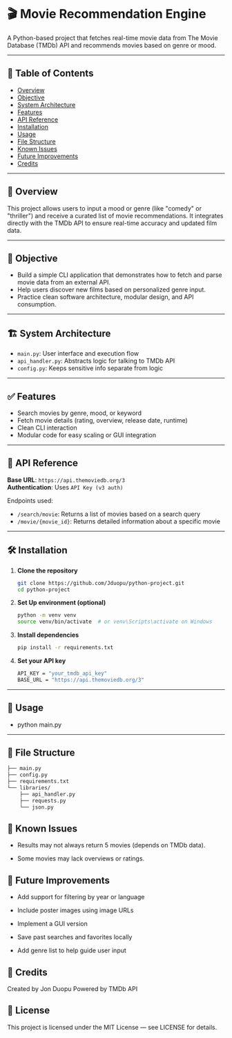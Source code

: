 # 🎬 Movie Recommendation Engine

A Python-based project that fetches real-time movie data from The Movie Database (TMDb) API and recommends movies based on genre or mood.

---

## 📌 Table of Contents

- [Overview](#overview)
- [Objective](#objective)
- [System Architecture](#system-architecture)
- [Features](#features)
- [API Reference](#api-reference)
- [Installation](#installation)
- [Usage](#usage)
- [File Structure](#file-structure)
- [Known Issues](#known-issues)
- [Future Improvements](#future-improvements)
- [Credits](#credits)

---

## 🧠 Overview

This project allows users to input a mood or genre (like "comedy" or "thriller") and receive a curated list of movie recommendations. It integrates directly with the TMDb API to ensure real-time accuracy and updated film data.

---

## 🎯 Objective

- Build a simple CLI application that demonstrates how to fetch and parse movie data from an external API.
- Help users discover new films based on personalized genre input.
- Practice clean software architecture, modular design, and API consumption.

---

## 🏗️ System Architecture

- `main.py`: User interface and execution flow
- `api_handler.py`: Abstracts logic for talking to TMDb API
- `config.py`: Keeps sensitive info separate from logic

---

## ✅ Features

- Search movies by genre, mood, or keyword
- Fetch movie details (rating, overview, release date, runtime)
- Clean CLI interaction
- Modular code for easy scaling or GUI integration

---

## 🔌 API Reference

**Base URL**: `https://api.themoviedb.org/3`  
**Authentication**: Uses `API Key (v3 auth)`

Endpoints used:
- `/search/movie`: Returns a list of movies based on a search query
- `/movie/{movie_id}`: Returns detailed information about a specific movie

---

## 🛠 Installation

1. **Clone the repository**
   ```bash
   git clone https://github.com/Jduopu/python-project.git
   cd python-project
2. **Set Up environment (optional)**
   ```bash
   python -m venv venv
   source venv/bin/activate  # or venv\Scripts\activate on Windows
3. **Install dependencies**
   ```bash
   pip install -r requirements.txt
4. **Set your API key**
   ```bash
   API_KEY = "your_tmdb_api_key"
   BASE_URL = "https://api.themoviedb.org/3"

---

## 🚀 Usage ##

- python main.py

---

## 📁 File Structure ##
```bash
├── main.py
├── config.py
├── requirements.txt
└── libraries/
    ├── api_handler.py
    ├── requests.py
    └── json.py
```
## 🐛 Known Issues ##
- Results may not always return 5 movies (depends on TMDb data).

- Some movies may lack overviews or ratings.

## 🚧 Future Improvements ##
- Add support for filtering by year or language

- Include poster images using image URLs

- Implement a GUI version

- Save past searches and favorites locally

- Add genre list to help guide user input

## 🙌 Credits ##
Created by Jon Duopu
Powered by TMDb API

## 📄 License ##
This project is licensed under the MIT License — see LICENSE for details.
